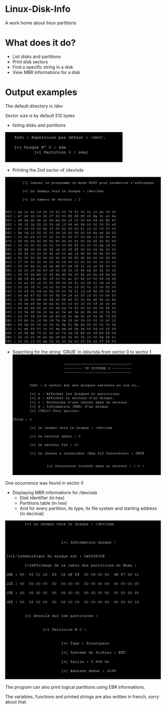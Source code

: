 # Linux-Disk-Info
A work home about linux partitions 

# What does it do?
* List disks and partitions
* Print disk sectors 
* Find a specific string in a disk
* View MBR informations for a disk

# Output examples 
The default directory is /dev

Sector size is by default 512 bytes


* listing disks and partitions

![alt text](https://github.com/AghilesAzzoug/Linux-Disk-Info/blob/master/screens/listing_partitions.PNG)

* Printing the 2nd sector of /dev/sda

![alt text](https://github.com/AghilesAzzoug/Linux-Disk-Info/blob/master/screens/sector2_sda.png)

* Searching for the string 'GRUB' in /dev/sda from sector 0 to sector 1
![alt text](https://github.com/AghilesAzzoug/Linux-Disk-Info/blob/master/screens/GRUB_sector_0_search.PNG)

One occurrence was found in sector 0

* Displaying MBR informations for /dev/sda
  * Disk identifier (in hex)
  * Partitions table (in hex)
  * And for every partition, its type, its file system and starting address (in decimal)

![alt text](https://github.com/AghilesAzzoug/Linux-Disk-Info/blob/master/screens/MBR_dev_sda.png)

The program can also print logical partitions using EBR informations.

The variables, functions and printed strings are also written in french, sorry about that.

